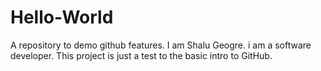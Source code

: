 # Hello-World
A repository to demo github features. I am Shalu Geogre. i am a software developer.
This project is just a test to the basic intro to GitHub.
